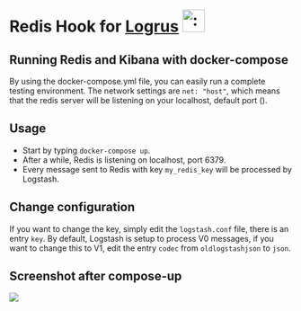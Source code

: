 # Redis Hook for [Logrus](https://github.com/Sirupsen/logrus) <img src="http://i.imgur.com/hTeVwmJ.png" width="40" height="40" alt=":walrus:" class="emoji" title=":walrus:"/>

## Running Redis and Kibana with docker-compose

By using the docker-compose.yml file, you can easily run a complete testing environment. The network settings are `net: "host"`, which means that the redis server will be listening on your localhost, default port ().

## Usage
- Start by typing `docker-compose up`.
- After a while, Redis is listening on localhost, port 6379.
- Every message sent to Redis with key `my_redis_key` will be processed by Logstash.

## Change configuration
If you want to change the key, simply edit the `logstash.conf` file, there is an entry `key`. By default, Logstash is setup to process V0 messages, if you want to change this to V1, edit the entry `codec` from `oldlogstashjson` to `json`.

## Screenshot after compose-up
<img src="http://i.imgur.com/eFu3v5X.png"/>

